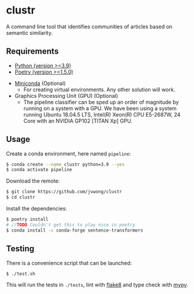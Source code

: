 # clustr

A command line tool that identifies communities of articles based on semantic similarity.

## Requirements

- [Python (version >=3.9)](https://www.python.org/)
- [Poetry (version >=1.5.0)](https://python-poetry.org/)
<!-- - [Docker (version 20.10.14) and Docker Compose (version 2.5.1)](https://www.docker.com/)
  - We use Docker to create a [RethinkDB (v2.3.6)](https://rethinkdb.com/) instance for loading data. -->
- [Miniconda](https://docs.conda.io/en/latest/miniconda.html) (Optional)
  - For creating virtual environments. Any other solution will work.
- Graphics Processing Unit (GPU) (Optional)
  - The pipeline classifier can be sped up an order of magnitude by running on a system with a GPU. We have been using a system running Ubuntu 18.04.5 LTS, Intel(R) Xeon(R) CPU E5-2687W, 24 Core with an NVIDIA GP102 [TITAN Xp] GPU.

## Usage

Create a conda environment, here named `pipeline`:

```bash
$ conda create --name clustr python=3.9 --yes
$ conda activate pipeline
```

Download the remote:

```bash
$ git clone https://github.com/jvwong/clustr
$ cd clustr
```

Install the dependencies:

```bash
$ poetry install
# //TODO Couldn't get this to play nice in poetry
$ conda install -c conda-forge sentence-transformers
```

## Testing

There is a convenience script that can be launched:

```bash
$ ./test.sh
```

This will run the tests in `./tests`, lint with [flake8](https://flake8.pycqa.org/en/latest/) and type check with [mypy](http://mypy-lang.org/).


